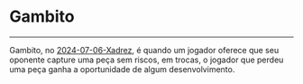 # Gambito
---
Gambito, no [2024-07-06-Xadrez](2024-07-06-Xadrez.md), é quando um jogador oferece que seu oponente capture uma peça sem riscos, em trocas, o jogador que perdeu uma peça ganha a oportunidade de algum desenvolvimento.